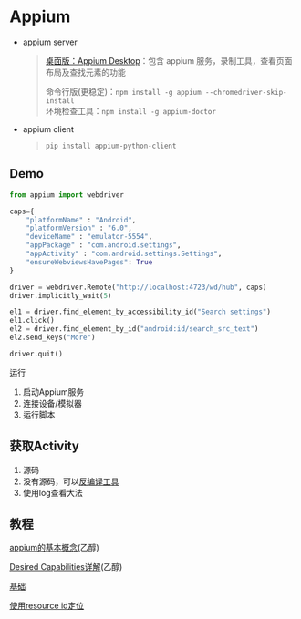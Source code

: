 # Appium

- appium server
  > [桌面版：Appium Desktop](https://github.com/appium/appium-desktop/releases)：包含 appium 服务，录制工具，查看页面布局及查找元素的功能
  >
  > 命令行版(更稳定)：`npm install -g appium --chromedriver-skip-install`  
  > 环境检查工具：`npm install -g appium-doctor`

- appium client
  > `pip install appium-python-client`

## Demo

```python
from appium import webdriver

caps={
    "platformName" : "Android",
    "platformVersion" : "6.0",
    "deviceName" : "emulator-5554",
    "appPackage" : "com.android.settings",
    "appActivity" : "com.android.settings.Settings",
    "ensureWebviewsHavePages": True
}

driver = webdriver.Remote("http://localhost:4723/wd/hub", caps)
driver.implicitly_wait(5)

el1 = driver.find_element_by_accessibility_id("Search settings")
el1.click()
el2 = driver.find_element_by_id("android:id/search_src_text")
el2.send_keys("More")

driver.quit()
```

运行

1. 启动Appium服务
2. 连接设备/模拟器
3. 运行脚本

## 获取Activity

1. 源码
2. 没有源码，可以[反编译工具](http://www.cnblogs.com/nbkhic/p/3806951.html)
3. 使用log查看大法

## 教程

[appium的基本概念](http://www.cnblogs.com/nbkhic/p/3803830.html)(乙醇)

[Desired Capabilities详解](http://www.cnblogs.com/nbkhic/p/3805805.html)(乙醇)

[基础](http://www.cnblogs.com/nbkhic/p/3807871.html)

[使用resource id定位](http://www.cnblogs.com/nbkhic/p/3813792.html)
